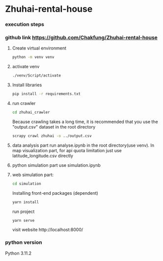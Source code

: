 # Zhuhai-rental-house
### execution steps
### github link https://github.com/Chakfung/Zhuhai-rental-house
1. Create virtual environment
   ```sh
   python -m venv venv
   ```

2. activate venv
   ```sh
   ./venv/Script/activate
   ```
   
3. Install libraries    
   ```sh
   pip install -r requirements.txt
   ```
4. run crawler 
   ```sh
   cd zhuhai_crawler
   ```
   Because crawling takes a long time, it is recommended that you use the "output.csv" dataset in the root directory
   ```sh
   scrapy crawl zhuhai -o ../output.csv
   ```
5. data analysis part run analyse.ipynb in the root directory(use venv).
In map visualization part, for api quota limitation just use latitude_longitude.csv directly
6. python simulation part
   use simulation.ipynb
7. web simulation part:
    ```sh
    cd simulation
    ```
    Installing front-end packages (dependent)
    ```sh
    yarn install
    ```
    run project
    ```sh
    yarn serve
    ```
    visit website http://localhost:8000/

### python version
Python 3.11.2



    
